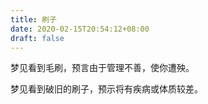 ```yaml
---
title: 刷子
date: 2020-02-15T20:54:12+08:00
draft: false
---
```


梦见看到毛刷，预言由于管理不善，使你遭殃。

梦见看到破旧的刷子，预示将有疾病或体质较差。

